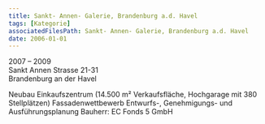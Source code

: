 ```yaml
---
title: Sankt- Annen- Galerie, Brandenburg a.d. Havel
tags: [Kategorie]
associatedFilesPath: Sankt- Annen- Galerie, Brandenburg a.d. Havel
date: 2006-01-01
---
```

2007 – 2009<br/>
Sankt Annen Strasse 21-31<br/>
Brandenburg an der Havel

Neubau
Einkaufszentrum (14.500 m² Verkaufsfläche, Hochgarage mit 380 Stellplätzen)
Fassadenwettbewerb
Entwurfs-, Genehmigungs- und Ausführungsplanung
Bauherr: EC Fonds 5 GmbH
